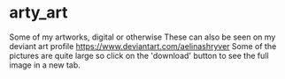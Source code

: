 # arty_art
Some of my artworks, digital or otherwise
These can also be seen on my deviant art profile https://www.deviantart.com/aelinashryver
Some of the pictures are quite large so click on the 'download' button to see the full image in a new tab.
